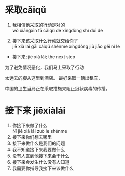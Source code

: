 # 采取cǎiqǔ

1. 我相信他采取的行动是对的\
wǒ xiāngxìn tā cǎiqǔ de xíngdòng shì duì de

2. 接下来该采取什么行动就交给你了\
jiē xià lái gāi cǎiqǔ shénme xíngdòng jiù jiāo gěi nǐ le

- 接下来; jiē xià lái; the next step

为了避免情况恶化，我们马上采取了行动

太远去的脚从这里到酒店。 最好采取一辆出租车，

中国的卫生当局正在采取措施来阻止冠状病毒的传播。

# 接下来 jiēxiàlái

1. 你接下来做了什么\
Nǐ jiē xià lái zuò le shénme
3. 接下来你们想去哪里
4. 接下来做什么是我们的问题
5. 我不知道接下来我要做什么
6. 没有人直到他接下来会干什么
7. 接下来会发生什么没有人知道
8. 我需要你指导我接下来该做什么
